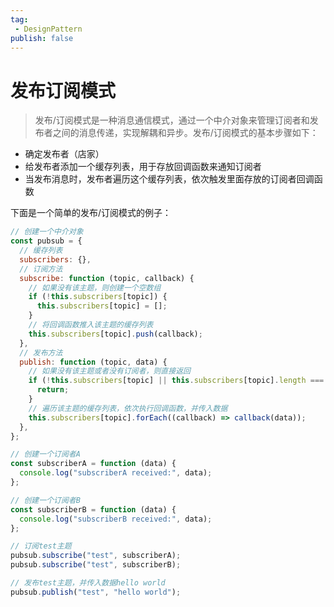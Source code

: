 ```yaml
---
tag:
 - DesignPattern
publish: false
---
```


# 发布订阅模式

> 发布/订阅模式是一种消息通信模式，通过一个中介对象来管理订阅者和发布者之间的消息传递，实现解耦和异步。发布/订阅模式的基本步骤如下：

- 确定发布者（店家）
- 给发布者添加一个缓存列表，用于存放回调函数来通知订阅者
- 当发布消息时，发布者遍历这个缓存列表，依次触发里面存放的订阅者回调函数

下面是一个简单的发布/订阅模式的例子：

```javascript
// 创建一个中介对象
const pubsub = {
  // 缓存列表
  subscribers: {},
  // 订阅方法
  subscribe: function (topic, callback) {
    // 如果没有该主题，则创建一个空数组
    if (!this.subscribers[topic]) {
      this.subscribers[topic] = [];
    }
    // 将回调函数推入该主题的缓存列表
    this.subscribers[topic].push(callback);
  },
  // 发布方法
  publish: function (topic, data) {
    // 如果没有该主题或者没有订阅者，则直接返回
    if (!this.subscribers[topic] || this.subscribers[topic].length === 0) {
      return;
    }
    // 遍历该主题的缓存列表，依次执行回调函数，并传入数据
    this.subscribers[topic].forEach((callback) => callback(data));
  },
};

// 创建一个订阅者A
const subscriberA = function (data) {
  console.log("subscriberA received:", data);
};

// 创建一个订阅者B
const subscriberB = function (data) {
  console.log("subscriberB received:", data);
};

// 订阅test主题
pubsub.subscribe("test", subscriberA);
pubsub.subscribe("test", subscriberB);

// 发布test主题，并传入数据hello world
pubsub.publish("test", "hello world");
```
